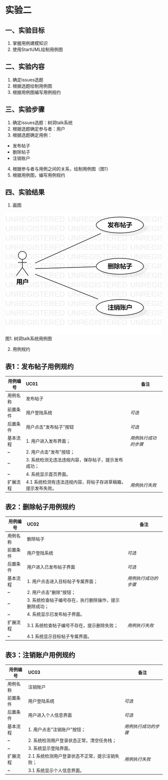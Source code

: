 # 实验二

## 一、实验目标

1. 掌握用例建模知识
2. 使用StartUML绘制用例图

## 二、实验内容

1. 确定issues选题
2. 根据选题绘制用例图
3. 根据用例图编写用例规约


## 三、实验步骤

1. 确定issues选题：树洞talk系统
2. 根据选题确定参与者：用户
3. 根据选题确定用例：
  - 发布帖子
  - 删除帖子
  - 注销账户
4. 根据参与者与用例之间的关系，绘制用例图（图1）
5. 根据用例图，编写用例规约

## 四、实验结果
1. 画图  
  
![用例图](./Lab2_UseCaseDiagram1.jpg)  
图1. 树洞talk系统用例图  
  
2. 用例规约  

## 表1：发布帖子用例规约  

用例编号  | UC01 | 备注  
-|:-|-  
用例名称  | 发布帖子  |   
前置条件  |   用户登陆系统   | *可选*   
后置条件  |   用户点击"发布帖子"按钮   | *可选*   
基本流程  | 1. 用户进入发布界面；  |*用例执行成功的步骤*    
~| 2. 用户点击"发布"按钮；  |   
~| 3. 系统检测无违法违规内容，保存帖子，提示发布成功；  |   
~| 4. 系统显示首页界面。  |   
扩展流程  | 4.1 系统检测有违法违规内容，将帖子存进草稿箱，提示发布失败。  |*用例执行失败*    



## 表2：删除帖子用例规约  

用例编号  | UC02 | 备注  
-|:-|-  
用例名称  | 删除帖子  |   
前置条件  |   用户登陆系统   | *可选*   
后置条件  |   用户进入已发布帖子界面   | *可选*   
基本流程  | 1. 用户点击进入目标帖子专属界面；  |*用例执行成功的步骤*    
~| 2. 用户点击"删除"按钮；  |   
~| 3. 系统检查帖子编号存在，执行删除操作，提示删除成功；  |   
~| 4. 系统显示已发布帖子界面。  |   
扩展流程  | 3.1 系统检查帖子编号不存在，提示删除失败；  |*用例执行失败*      
~| 4.1 系统显示目标帖子专属界面。  |  


## 表3：注销账户用例规约  

用例编号  | UC03 | 备注  
-|:-|-  
用例名称  | 注销账户  |   
前置条件  |   用户登陆系统   | *可选*   
后置条件  |   用户进入个人信息界面   | *可选*   
基本流程  | 1. 用户点击"注销账户"按钮；  |*用例执行成功的步骤*    
~| 2. 系统检测用户登录状态正常，清空任务栈；  |   
~| 3. 系统显示登陆界面。  |     
扩展流程  | 2.1 系统检测用户登录状态不正常，提示注销失败；  |*用例执行失败*    
~| 3.1 系统显示个人信息界面。  |  
